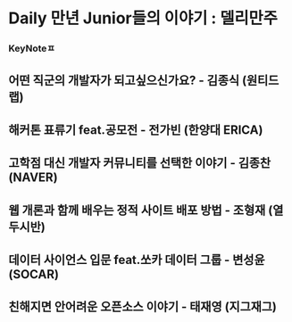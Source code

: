 #   Daily 만년 Junior들의 이야기 : 델리만주
### KeyNoteㅍ

##  어떤 직군의 개발자가 되고싶으신가요? - 김종식 (원티드랩)

##  해커톤 표류기 feat.공모전 - 전가빈 (한양대 ERICA)

##  고학점 대신 개발자 커뮤니티를 선택한 이야기 - 김종찬 (NAVER)

##  웹 개론과 함께 배우는 정적 사이트 배포 방법 - 조형재 (열두시반)

##  데이터 사이언스 입문 feat.쏘카 데이터 그룹 - 변성윤 (SOCAR)

##  친해지면 안어려운 오픈소스 이야기 - 태재영 (지그재그)
